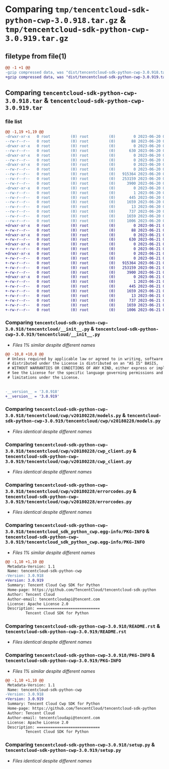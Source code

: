 # Comparing `tmp/tencentcloud-sdk-python-cwp-3.0.918.tar.gz` & `tmp/tencentcloud-sdk-python-cwp-3.0.919.tar.gz`

## filetype from file(1)

```diff
@@ -1 +1 @@
-gzip compressed data, was "dist/tencentcloud-sdk-python-cwp-3.0.918.tar", last modified: Tue Jun 20 02:38:08 2023, max compression
+gzip compressed data, was "dist/tencentcloud-sdk-python-cwp-3.0.919.tar", last modified: Wed Jun 21 00:22:27 2023, max compression
```

## Comparing `tencentcloud-sdk-python-cwp-3.0.918.tar` & `tencentcloud-sdk-python-cwp-3.0.919.tar`

### file list

```diff
@@ -1,19 +1,19 @@
-drwxr-xr-x   0 root         (0) root         (0)        0 2023-06-20 02:38:08.000000 tencentcloud-sdk-python-cwp-3.0.918/
--rw-r--r--   0 root         (0) root         (0)       88 2023-06-20 02:38:08.000000 tencentcloud-sdk-python-cwp-3.0.918/setup.cfg
-drwxr-xr-x   0 root         (0) root         (0)        0 2023-06-20 02:38:08.000000 tencentcloud-sdk-python-cwp-3.0.918/tencentcloud/
--rw-r--r--   0 root         (0) root         (0)      630 2023-06-20 02:38:07.000000 tencentcloud-sdk-python-cwp-3.0.918/tencentcloud/__init__.py
-drwxr-xr-x   0 root         (0) root         (0)        0 2023-06-20 02:38:08.000000 tencentcloud-sdk-python-cwp-3.0.918/tencentcloud/cwp/
--rw-r--r--   0 root         (0) root         (0)        0 2023-06-20 02:38:07.000000 tencentcloud-sdk-python-cwp-3.0.918/tencentcloud/cwp/__init__.py
-drwxr-xr-x   0 root         (0) root         (0)        0 2023-06-20 02:38:08.000000 tencentcloud-sdk-python-cwp-3.0.918/tencentcloud/cwp/v20180228/
--rw-r--r--   0 root         (0) root         (0)        0 2023-06-20 02:38:07.000000 tencentcloud-sdk-python-cwp-3.0.918/tencentcloud/cwp/v20180228/__init__.py
--rw-r--r--   0 root         (0) root         (0)   915364 2023-06-20 02:38:07.000000 tencentcloud-sdk-python-cwp-3.0.918/tencentcloud/cwp/v20180228/models.py
--rw-r--r--   0 root         (0) root         (0)   253159 2023-06-20 02:38:07.000000 tencentcloud-sdk-python-cwp-3.0.918/tencentcloud/cwp/v20180228/cwp_client.py
--rw-r--r--   0 root         (0) root         (0)     3900 2023-06-20 02:38:07.000000 tencentcloud-sdk-python-cwp-3.0.918/tencentcloud/cwp/v20180228/errorcodes.py
-drwxr-xr-x   0 root         (0) root         (0)        0 2023-06-20 02:38:08.000000 tencentcloud-sdk-python-cwp-3.0.918/tencentcloud_sdk_python_cwp.egg-info/
--rw-r--r--   0 root         (0) root         (0)        1 2023-06-20 02:38:08.000000 tencentcloud-sdk-python-cwp-3.0.918/tencentcloud_sdk_python_cwp.egg-info/dependency_links.txt
--rw-r--r--   0 root         (0) root         (0)      445 2023-06-20 02:38:08.000000 tencentcloud-sdk-python-cwp-3.0.918/tencentcloud_sdk_python_cwp.egg-info/SOURCES.txt
--rw-r--r--   0 root         (0) root         (0)     1659 2023-06-20 02:38:08.000000 tencentcloud-sdk-python-cwp-3.0.918/tencentcloud_sdk_python_cwp.egg-info/PKG-INFO
--rw-r--r--   0 root         (0) root         (0)       13 2023-06-20 02:38:08.000000 tencentcloud-sdk-python-cwp-3.0.918/tencentcloud_sdk_python_cwp.egg-info/top_level.txt
--rw-r--r--   0 root         (0) root         (0)      737 2023-06-20 02:38:07.000000 tencentcloud-sdk-python-cwp-3.0.918/README.rst
--rw-r--r--   0 root         (0) root         (0)     1659 2023-06-20 02:38:08.000000 tencentcloud-sdk-python-cwp-3.0.918/PKG-INFO
--rw-r--r--   0 root         (0) root         (0)     1006 2023-06-20 02:38:07.000000 tencentcloud-sdk-python-cwp-3.0.918/setup.py
+drwxr-xr-x   0 root         (0) root         (0)        0 2023-06-21 00:22:27.000000 tencentcloud-sdk-python-cwp-3.0.919/
+-rw-r--r--   0 root         (0) root         (0)       88 2023-06-21 00:22:27.000000 tencentcloud-sdk-python-cwp-3.0.919/setup.cfg
+drwxr-xr-x   0 root         (0) root         (0)        0 2023-06-21 00:22:27.000000 tencentcloud-sdk-python-cwp-3.0.919/tencentcloud/
+-rw-r--r--   0 root         (0) root         (0)      630 2023-06-21 00:22:27.000000 tencentcloud-sdk-python-cwp-3.0.919/tencentcloud/__init__.py
+drwxr-xr-x   0 root         (0) root         (0)        0 2023-06-21 00:22:27.000000 tencentcloud-sdk-python-cwp-3.0.919/tencentcloud/cwp/
+-rw-r--r--   0 root         (0) root         (0)        0 2023-06-21 00:22:27.000000 tencentcloud-sdk-python-cwp-3.0.919/tencentcloud/cwp/__init__.py
+drwxr-xr-x   0 root         (0) root         (0)        0 2023-06-21 00:22:27.000000 tencentcloud-sdk-python-cwp-3.0.919/tencentcloud/cwp/v20180228/
+-rw-r--r--   0 root         (0) root         (0)        0 2023-06-21 00:22:27.000000 tencentcloud-sdk-python-cwp-3.0.919/tencentcloud/cwp/v20180228/__init__.py
+-rw-r--r--   0 root         (0) root         (0)   915364 2023-06-21 00:22:27.000000 tencentcloud-sdk-python-cwp-3.0.919/tencentcloud/cwp/v20180228/models.py
+-rw-r--r--   0 root         (0) root         (0)   253159 2023-06-21 00:22:27.000000 tencentcloud-sdk-python-cwp-3.0.919/tencentcloud/cwp/v20180228/cwp_client.py
+-rw-r--r--   0 root         (0) root         (0)     3900 2023-06-21 00:22:27.000000 tencentcloud-sdk-python-cwp-3.0.919/tencentcloud/cwp/v20180228/errorcodes.py
+drwxr-xr-x   0 root         (0) root         (0)        0 2023-06-21 00:22:27.000000 tencentcloud-sdk-python-cwp-3.0.919/tencentcloud_sdk_python_cwp.egg-info/
+-rw-r--r--   0 root         (0) root         (0)        1 2023-06-21 00:22:27.000000 tencentcloud-sdk-python-cwp-3.0.919/tencentcloud_sdk_python_cwp.egg-info/dependency_links.txt
+-rw-r--r--   0 root         (0) root         (0)      445 2023-06-21 00:22:27.000000 tencentcloud-sdk-python-cwp-3.0.919/tencentcloud_sdk_python_cwp.egg-info/SOURCES.txt
+-rw-r--r--   0 root         (0) root         (0)     1659 2023-06-21 00:22:27.000000 tencentcloud-sdk-python-cwp-3.0.919/tencentcloud_sdk_python_cwp.egg-info/PKG-INFO
+-rw-r--r--   0 root         (0) root         (0)       13 2023-06-21 00:22:27.000000 tencentcloud-sdk-python-cwp-3.0.919/tencentcloud_sdk_python_cwp.egg-info/top_level.txt
+-rw-r--r--   0 root         (0) root         (0)      737 2023-06-21 00:22:27.000000 tencentcloud-sdk-python-cwp-3.0.919/README.rst
+-rw-r--r--   0 root         (0) root         (0)     1659 2023-06-21 00:22:27.000000 tencentcloud-sdk-python-cwp-3.0.919/PKG-INFO
+-rw-r--r--   0 root         (0) root         (0)     1006 2023-06-21 00:22:27.000000 tencentcloud-sdk-python-cwp-3.0.919/setup.py
```

### Comparing `tencentcloud-sdk-python-cwp-3.0.918/tencentcloud/__init__.py` & `tencentcloud-sdk-python-cwp-3.0.919/tencentcloud/__init__.py`

 * *Files 1% similar despite different names*

```diff
@@ -10,8 +10,8 @@
 # Unless required by applicable law or agreed to in writing, software
 # distributed under the License is distributed on an "AS IS" BASIS,
 # WITHOUT WARRANTIES OR CONDITIONS OF ANY KIND, either express or implied.
 # See the License for the specific language governing permissions and
 # limitations under the License.
 
 
-__version__ = '3.0.918'
+__version__ = '3.0.919'
```

### Comparing `tencentcloud-sdk-python-cwp-3.0.918/tencentcloud/cwp/v20180228/models.py` & `tencentcloud-sdk-python-cwp-3.0.919/tencentcloud/cwp/v20180228/models.py`

 * *Files identical despite different names*

### Comparing `tencentcloud-sdk-python-cwp-3.0.918/tencentcloud/cwp/v20180228/cwp_client.py` & `tencentcloud-sdk-python-cwp-3.0.919/tencentcloud/cwp/v20180228/cwp_client.py`

 * *Files identical despite different names*

### Comparing `tencentcloud-sdk-python-cwp-3.0.918/tencentcloud/cwp/v20180228/errorcodes.py` & `tencentcloud-sdk-python-cwp-3.0.919/tencentcloud/cwp/v20180228/errorcodes.py`

 * *Files identical despite different names*

### Comparing `tencentcloud-sdk-python-cwp-3.0.918/tencentcloud_sdk_python_cwp.egg-info/PKG-INFO` & `tencentcloud-sdk-python-cwp-3.0.919/tencentcloud_sdk_python_cwp.egg-info/PKG-INFO`

 * *Files 1% similar despite different names*

```diff
@@ -1,10 +1,10 @@
 Metadata-Version: 1.1
 Name: tencentcloud-sdk-python-cwp
-Version: 3.0.918
+Version: 3.0.919
 Summary: Tencent Cloud Cwp SDK for Python
 Home-page: https://github.com/TencentCloud/tencentcloud-sdk-python
 Author: Tencent Cloud
 Author-email: tencentcloudapi@tencent.com
 License: Apache License 2.0
 Description: ============================
         Tencent Cloud SDK for Python
```

### Comparing `tencentcloud-sdk-python-cwp-3.0.918/README.rst` & `tencentcloud-sdk-python-cwp-3.0.919/README.rst`

 * *Files identical despite different names*

### Comparing `tencentcloud-sdk-python-cwp-3.0.918/PKG-INFO` & `tencentcloud-sdk-python-cwp-3.0.919/PKG-INFO`

 * *Files 1% similar despite different names*

```diff
@@ -1,10 +1,10 @@
 Metadata-Version: 1.1
 Name: tencentcloud-sdk-python-cwp
-Version: 3.0.918
+Version: 3.0.919
 Summary: Tencent Cloud Cwp SDK for Python
 Home-page: https://github.com/TencentCloud/tencentcloud-sdk-python
 Author: Tencent Cloud
 Author-email: tencentcloudapi@tencent.com
 License: Apache License 2.0
 Description: ============================
         Tencent Cloud SDK for Python
```

### Comparing `tencentcloud-sdk-python-cwp-3.0.918/setup.py` & `tencentcloud-sdk-python-cwp-3.0.919/setup.py`

 * *Files identical despite different names*

